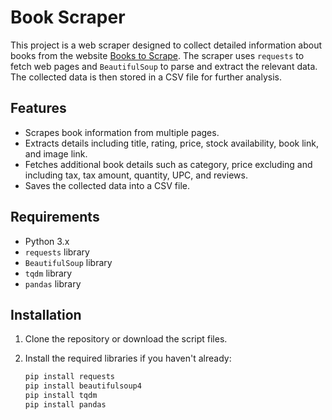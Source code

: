 # Book Scraper

This project is a web scraper designed to collect detailed information about books from the website [Books to Scrape](https://books.toscrape.com/). The scraper uses `requests` to fetch web pages and `BeautifulSoup` to parse and extract the relevant data. The collected data is then stored in a CSV file for further analysis.

## Features

- Scrapes book information from multiple pages.
- Extracts details including title, rating, price, stock availability, book link, and image link.
- Fetches additional book details such as category, price excluding and including tax, tax amount, quantity, UPC, and reviews.
- Saves the collected data into a CSV file.

## Requirements

- Python 3.x
- `requests` library
- `BeautifulSoup` library
- `tqdm` library
- `pandas` library

## Installation

1. Clone the repository or download the script files.
2. Install the required libraries if you haven't already:

   ```bash
   pip install requests
   pip install beautifulsoup4
   pip install tqdm
   pip install pandas
